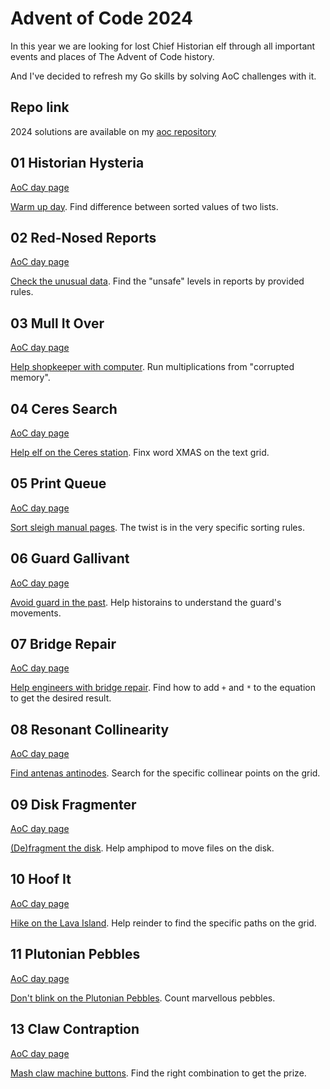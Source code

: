 # Advent of Code 2024
In this year we are looking for lost Chief Historian elf through all important
events and places of The Advent of Code history.

And I've decided to refresh my Go skills by solving AoC challenges with it.

## Repo link
2024 solutions are available on my [aoc repository](https://github.com/insomnes/aoc/tree/main/2024)

## 01 Historian Hysteria
[AoC day page](https://adventofcode.com/2024/day/1)

[Warm up day](01_history.md). Find difference between sorted values of two lists.

## 02 Red-Nosed Reports
[AoC day page](https://adventofcode.com/2024/day/2)

[Check the unusual data](02_reports.md). Find the "unsafe" levels in reports by provided rules.

## 03 Mull It Over
[AoC day page](https://adventofcode.com/2024/day/3)

[Help shopkeeper with computer](03_mull.md). Run multiplications from "corrupted memory".

## 04 Ceres Search
[AoC day page](https://adventofcode.com/2024/day/4)

[Help elf on the Ceres station](04_ceres.md). Finx word XMAS on the text grid.

## 05 Print Queue
[AoC day page](https://adventofcode.com/2024/day/5)

[Sort sleigh manual pages](05_queue.md). The twist is in the very specific sorting rules.

## 06 Guard Gallivant
[AoC day page](https://adventofcode.com/2024/day/6)

[Avoid guard in the past](06_guard.md). Help historains to understand the guard's movements.

## 07 Bridge Repair
[AoC day page](https://adventofcode.com/2024/day/7)

[Help engineers with bridge repair](07_repair.md). Find how to add `+` and `*` to the equation to get the desired result.

## 08 Resonant Collinearity
[AoC day page](https://adventofcode.com/2024/day/8)

[Find antenas antinodes](08_resonant.md). Search for the specific collinear points on the grid.

## 09 Disk Fragmenter
[AoC day page](https://adventofcode.com/2024/day/9)

[(De)fragment the disk](09_disk.md). Help amphipod to move files on the disk.

## 10 Hoof It
[AoC day page](https://adventofcode.com/2024/day/10)

[Hike on the Lava Island](10_hoof.md). Help reinder to find the specific paths on the grid.

## 11 Plutonian Pebbles
[AoC day page](https://adventofcode.com/2024/day/11)

[Don't blink on the Plutonian Pebbles](11_pebbles.md). Count marvellous pebbles.


## 13 Claw Contraption
[AoC day page](https://adventofcode.com/2024/day/13)

[Mash claw machine buttons](13_claw.md). Find the right combination to get the prize.
